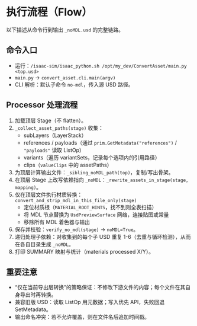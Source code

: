 # 执行流程（Flow）

以下描述从命令行到输出 `_noMDL.usd` 的完整链路。

## 命令入口
- 运行：`/isaac-sim/isaac_python.sh /opt/my_dev/ConvertAsset/main.py <top.usd>`
- `main.py` -> `convert_asset.cli.main(argv)`
- CLI 解析：默认子命令 `no-mdl`，传入源 USD 路径。

## Processor 处理流程
1. 加载顶层 Stage（不 flatten）。
2. `_collect_asset_paths(stage)` 收集：
   - subLayers（LayerStack）
   - references / payloads（通过 `prim.GetMetadata("references")` / `"payloads"` 读取 ListOp）
   - variants（遍历 variantSets，记录每个选项内的引用路径）
   - clips（`valueClips` 中的 assetPaths）
3. 为顶层计算输出文件：`_sibling_noMDL_path(top)`，复制/写出骨架。
4. 在顶层 Stage 上改写依赖指向 `_noMDL`：`_rewrite_assets_in_stage(stage, mapping)`。
5. 仅在顶层文件执行材质转换：`convert_and_strip_mdl_in_this_file_only(stage)`
   - 定位材质根（`MATERIAL_ROOT_HINTS`，找不到则全表扫描）
   - 将 MDL 节点替换为 `UsdPreviewSurface` 网络，连接贴图或常量
   - 移除所有 MDL 着色器与输出
6. 保存并校验：`verify_no_mdl(stage)` -> `noMDL=True`。
7. 递归处理子依赖：对收集到的每个子 USD 重复 1-6（去重与循环检测），从而在各自目录生成 `_noMDL`。
8. 打印 SUMMARY 映射与统计（materials processed X/Y）。

## 重要注意
- “仅在当前导出层转换”的策略保证：不修改下游文件的内容；每个文件在其自身导出时再转换。
- 兼容旧版 USD：读取 ListOp 用元数据；写入优先 API，失败回退 SetMetadata。
- 输出命名冲突：若不允许覆盖，则在文件名后追加时间戳。
